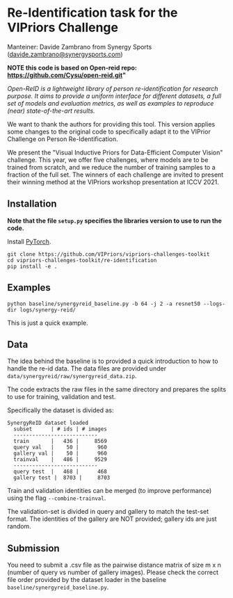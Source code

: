 # Re-Identification task for the VIPriors Challenge

Manteiner: Davide Zambrano from Synergy Sports (davide.zambrano@synergysports.com)

**NOTE this code is based on Open-reid repo: https://github.com/Cysu/open-reid.git"**

_Open-ReID is a lightweight library of person re-identification for research
purpose. It aims to provide a uniform interface for different datasets, a full
set of models and evaluation metrics, as well as examples to reproduce (near)
state-of-the-art results._

We want to thank the authors for providing this tool. This version applies some changes to the original code to specifically adapt it to the VIPrior Challenge on Person Re-Identification. 

We present the "Visual Inductive Priors for Data-Efficient Computer Vision" challenge. This year, we offer five challenges, where models are to be trained from scratch, and we reduce the number of training samples to a fraction of the full set. The winners of each challenge are invited to present their winning method at the VIPriors workshop presentation at ICCV 2021.

## Installation

**Note that the file ```setup.py``` specifies the libraries version to use to run the code.**

Install [PyTorch](http://pytorch.org/). 

```shell
git clone https://github.com/VIPriors/vipriors-challenges-toolkit
cd vipriors-challenges-toolkit/re-identification
pip install -e .
```

## Examples

```shell
python baseline/synergyreid_baseline.py -b 64 -j 2 -a resnet50 --logs-dir logs/synergy-reid/
```

This is just a quick example.

## Data

The idea behind the baseline is to provided a quick introduction to how to handle the re-id data.
The data files are provided under ```data/synergyreid/raw/synergyreid_data.zip```.

The code extracts the raw files in the same directory and prepares the splits to use for training, validation and test.

Specifically the dataset is divided as:

```shell
SynergyReID dataset loaded
  subset      | # ids | # images
  ---------------------------
  train       |   436 |     8569
  query val   |    50 |      960
  gallery val |    50 |      960
  trainval    |   486 |     9529
  ---------------------------
  query test  |   468 |      468
  gallery test |  8703 |     8703
```

Train and validation identities can be merged (to improve performance) using the flag ```--combine-trainval```.

The validation-set is divided in query and gallery to match the test-set format.
The identities of the gallery are NOT provided; gallery ids are just random.

## Submission

You need to submit a .csv file as the pairwise distance matrix of size m x n (number of query vs number of gallery images).
Please check the correct file order provided by the dataset loader in the baseline ```baseline/synergyreid_baseline.py```.
